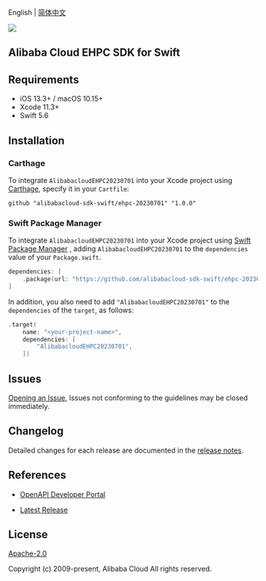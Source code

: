 English | [简体中文](README-CN.md)

![](https://aliyunsdk-pages.alicdn.com/icons/AlibabaCloud.svg)

## Alibaba Cloud EHPC SDK for Swift

## Requirements

- iOS 13.3+ / macOS 10.15+
- Xcode 11.3+
- Swift 5.6

## Installation

### Carthage

To integrate `AlibabacloudEHPC20230701` into your Xcode project using [Carthage](https://github.com/Carthage/Carthage), specify it in your `Cartfile`:

```ogdl
github "alibabacloud-sdk-swift/ehpc-20230701" "1.0.0"
```

### Swift Package Manager

To integrate `AlibabacloudEHPC20230701` into your Xcode project using [Swift Package Manager](https://swift.org/package-manager/) , adding `AlibabacloudEHPC20230701` to the `dependencies` value of your `Package.swift`.

```swift
dependencies: [
    .package(url: "https://github.com/alibabacloud-sdk-swift/ehpc-20230701.git", from: "1.0.0")
]
```

In addition, you also need to add `"AlibabacloudEHPC20230701"` to the `dependencies` of the `target`, as follows:

```swift
.target(
    name: "<your-project-name>",
    dependencies: [
        "AlibabacloudEHPC20230701",
    ])
```

## Issues

[Opening an Issue](https://github.com/alibabacloud-sdk-swift/ehpc-20230701/issues/new), Issues not conforming to the guidelines may be closed immediately.

## Changelog

Detailed changes for each release are documented in the [release notes](./ChangeLog.txt).

## References

* [OpenAPI Developer Portal](https://next.api.alibabacloud.com/home)
- [Latest Release](https://github.com/alibabacloud-sdk-swift/ehpc-20230701)

## License

[Apache-2.0](http://www.apache.org/licenses/LICENSE-2.0)

Copyright (c) 2009-present, Alibaba Cloud All rights reserved.
